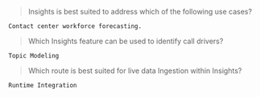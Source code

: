 >Insights is best suited to address which of the following use cases?
```
Contact center workforce forecasting.
```
>Which Insights feature can be used to identify call drivers?
```
Topic Modeling
```
>Which route is best suited for live data Ingestion within Insights?
```
Runtime Integration
```